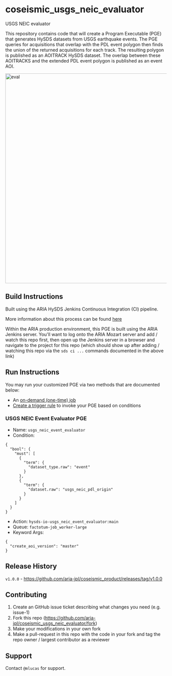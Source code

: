 # coseismic_usgs_neic_evaluator
USGS NEIC evaluator

This repository contains code that will create a Program Executable (PGE) that generates HySDS datasets from USGS earthquake events. The PGE queries for acquisitions that overlap with the PDL event polygon then finds the union of the returned acquisitions for each track. The resulting polygon is published as an AOITRACK HySDS dataset. The overlap between these AOITRACKS and the extended PDL event polygon is published as an event AOI.

<img width="655" alt="eval" src="https://user-images.githubusercontent.com/47004511/110731200-be435400-81d6-11eb-9ad1-91ba55eeef44.png">

## Build Instructions

Built using the ARIA HySDS Jenkins Continuous Integration (CI) pipeline.

More information about this process can be found [here](https://hysds-core.atlassian.net/wiki/spaces/HYS/pages/455114757/Deploy+PGE+s+onto+Cluster)

Within the ARIA production environment, this PGE is built using the ARIA Jenkins server. You'll want to log onto the ARIA Mozart server and add / watch this repo first, then open up the Jenkins server in a browser and navigate to the project for this repo (which should show up after adding / watching this repo via the `sds ci ...` commands documented in the above link)

## Run Instructions

You may run your customized PGE via two methods that are documented below:
- An [on-demand (one-time) job](https://hysds-core.atlassian.net/wiki/spaces/HYS/pages/378601499/Submit+an+On-Demand+Job+in+Facet+Search)
- [Create a trigger rule](https://hysds-core.atlassian.net/wiki/spaces/HYS/pages/442728660/Create+Edit+Delete+Trigger+Rules) to invoke your PGE based on conditions

### USGS NEIC Event Evaluator PGE

- Name: `usgs_neic_event_evaluator`
- Condition:
```
{
  "bool": {
    "must": [
      {
        "term": {
          "dataset_type.raw": "event"
        }
      },
      {
        "term": {
          "dataset.raw": "usgs_neic_pdl_origin"
        }
      }
    ]
  }
}
```
- Action: `hysds-io-usgs_neic_event_evaluator:main`
- Queue: `factotum-job_worker-large`
- Keyword Args:
```
{
  "create_aoi_version": "master"
}
```

## Release History

`v1.0.0` - https://github.com/aria-jpl/coseismic_product/releases/tag/v1.0.0 

## Contributing

1. Create an GitHub issue ticket describing what changes you need (e.g. issue-1)
2. Fork this repo (<https://github.com/aria-jpl/coseismic_usgs_neic_evaluator/fork>)
3. Make your modifications in your own fork
4. Make a pull-request in this repo with the code in your fork and tag the repo owner / largest contributor as a reviewer

## Support

Contact `@mlucas` for support.


